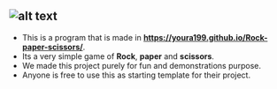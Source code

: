 
![alt text](https://images-na.ssl-images-amazon.com/images/I/61QkvmvEdVL.png "Logo Title 1")
--------
* This is a program that is made in **https://youra199.github.io/Rock-paper-scissors/**. 
* Its a very simple game of **Rock**, **paper** and **scissors**. 
* We made this project purely for fun and demonstrations purpose. 
* Anyone is free to use this as starting template for their project.

